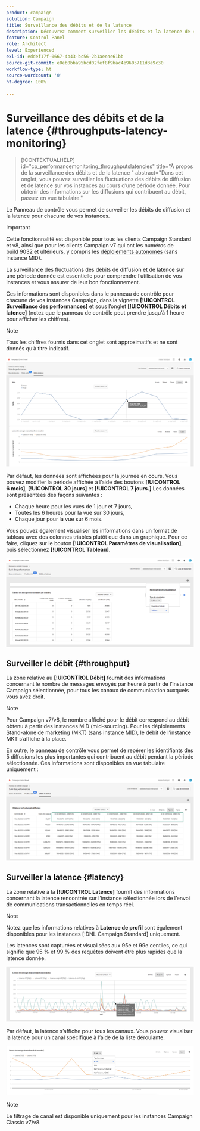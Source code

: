 ```yaml
---
product: campaign
solution: Campaign
title: Surveillance des débits et de la latence
description: Découvrez comment surveiller les débits et la latence de vos instances Campaign dans le panneau de contrôle.
feature: Control Panel
role: Architect
level: Experienced
exl-id: eddef17f-0667-4b43-bc56-2b1aeeae61bb
source-git-commit: e0eb0bba95bcd02fef8f9bac4e9605711d3a9c30
workflow-type: ht
source-wordcount: '0'
ht-degree: 100%

---
```


# Surveillance des débits et de la latence {#throughputs-latency-monitoring}

>[!CONTEXTUALHELP]
>id="cp_performancemonitoring_throughputslatencies"
>title="À propos de la surveillance des débits et de la latence "
>abstract="Dans cet onglet, vous pouvez surveiller les fluctuations des débits de diffusion et de latence sur vos instances au cours dʼune période donnée. Pour obtenir des informations sur les diffusions qui contribuent au débit, passez en vue tabulaire."

Le Panneau de contrôle vous permet de surveiller les débits de diffusion et la latence pour chacune de vos instances.

>[!IMPORTANT]
>
>Cette fonctionnalité est disponible pour tous les clients Campaign Standard et v8, ainsi que pour les clients Campaign v7 qui ont les numéros de build 9032 et ultérieurs, y compris les [déploiements autonomes](https://experienceleague.adobe.com/docs/campaign-classic/using/installing-campaign-classic/deployment-types-/standalone-deployment.html?lang=fr) (sans instance MID).

La surveillance des fluctuations des débits de diffusion et de latence sur une période donnée est essentielle pour comprendre lʼutilisation de vos instances et vous assurer de leur bon fonctionnement.

Ces informations sont disponibles dans le panneau de contrôle pour chacune de vos instances Campaign, dans la vignette **[!UICONTROL Surveillance des performances]** et sous lʼonglet **[!UICONTROL Débits et latence]** (notez que le panneau de contrôle peut prendre jusqu’à 1 heure pour afficher les chiffres).

>[!NOTE]
>
>Tous les chiffres fournis dans cet onglet sont approximatifs et ne sont donnés quʼà titre indicatif.

![](assets/throughput-latencies-overview.png)

Par défaut, les données sont affichées pour la journée en cours. Vous pouvez modifier la période affichée à l’aide des boutons **[!UICONTROL 6 mois]**, **[!UICONTROL 30 jours]** et **[!UICONTROL 7 jours.]** Les données sont présentées des façons suivantes :
* Chaque heure pour les vues de 1 jour et 7 jours,
* Toutes les 6 heures pour la vue sur 30 jours,
* Chaque jour pour la vue sur 6 mois.

Vous pouvez également visualiser les informations dans un format de tableau avec des colonnes triables plutôt que dans un graphique. Pour ce faire, cliquez sur le bouton **[!UICONTROL Paramètres de visualisation]**, puis sélectionnez **[!UICONTROL Tableau]**.

![](assets/throughput-latencies-table.png)

## Surveiller le débit {#throughput}

La zone relative au **[!UICONTROL Débit]** fournit des informations concernant le nombre de messages envoyés par heure à partir de l’instance Campaign sélectionnée, pour tous les canaux de communication auxquels vous avez droit.

>[!NOTE]
>
>Pour Campaign v7/v8, le nombre affiché pour le débit correspond au débit obtenu à partir des instances MID (mid-sourcing). Pour les déploiements Stand-alone de marketing (MKT) (sans instance MID), le débit de l’instance MKT s’affiche à la place.

En outre, le panneau de contrôle vous permet de repérer les identifiants des 5 diffusions les plus importantes qui contribuent au débit pendant la période sélectionnée. Ces informations sont disponibles en vue tabulaire uniquement :

![](assets/throughput-latencies-top5.png)

## Surveiller la latence {#latency}

La zone relative à la **[!UICONTROL Latence]** fournit des informations concernant la latence rencontrée sur l’instance sélectionnée lors de l’envoi de communications transactionnelles en temps réel.

>[!NOTE]
>
>Notez que les informations relatives à **Latence de profil** sont également disponibles pour les instances [!DNL Campaign Standard] uniquement.

Les latences sont capturées et visualisées aux 95e et 99e centiles, ce qui signifie que 95 % et 99 % des requêtes doivent être plus rapides que la latence donnée.

![](assets/throughput-latencies-latency.png)

Par défaut, la latence s’affiche pour tous les canaux. Vous pouvez visualiser la latence pour un canal spécifique à l’aide de la liste déroulante.

![](assets/throughput-latencies-filter.png)

>[!NOTE]
>
>Le filtrage de canal est disponible uniquement pour les instances Campaign Classic v7/v8.
